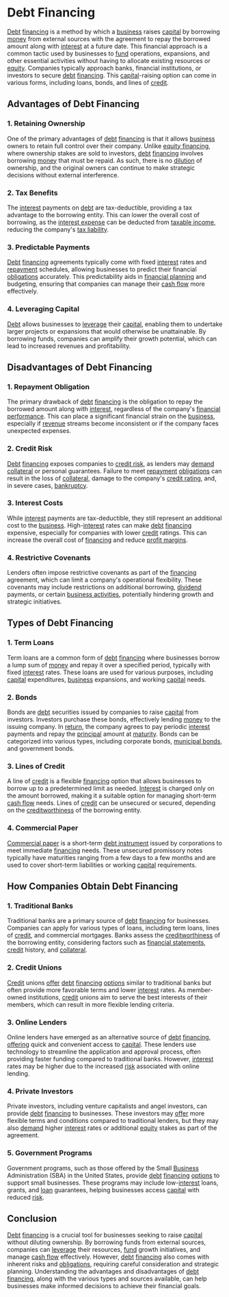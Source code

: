 # Debt Financing

[Debt](../d/debt.md) [financing](../f/financing.md) is a method by which a [business](../b/business.md) raises [capital](../c/capital.md) by borrowing [money](../m/money.md) from external sources with the agreement to repay the borrowed amount along with [interest](../i/interest.md) at a future date. This financial approach is a common tactic used by businesses to [fund](../f/fund.md) operations, expansions, and other essential activities without having to allocate existing resources or [equity](../e/equity.md). Companies typically approach banks, financial institutions, or investors to secure [debt](../d/debt.md) [financing](../f/financing.md). This [capital](../c/capital.md)-raising option can come in various forms, including loans, bonds, and lines of [credit](../c/credit.md).

## Advantages of Debt Financing

### 1. Retaining Ownership
One of the primary advantages of [debt](../d/debt.md) [financing](../f/financing.md) is that it allows [business](../b/business.md) owners to retain full control over their company. Unlike [equity financing](../e/equity_financing.md), where ownership stakes are sold to investors, [debt](../d/debt.md) [financing](../f/financing.md) involves borrowing [money](../m/money.md) that must be repaid. As such, there is no [dilution](../d/dilution.md) of ownership, and the original owners can continue to make strategic decisions without external interference.

### 2. Tax Benefits
The [interest](../i/interest.md) payments on [debt](../d/debt.md) are tax-deductible, providing a tax advantage to the borrowing entity. This can lower the overall cost of borrowing, as the [interest expense](../i/interest_expense.md) can be deducted from [taxable income](../t/taxable_income.md), reducing the company's [tax liability](../t/tax_liability.md).

### 3. Predictable Payments
[Debt](../d/debt.md) [financing](../f/financing.md) agreements typically come with fixed [interest](../i/interest.md) rates and [repayment](../r/repayment.md) schedules, allowing businesses to predict their financial [obligations](../o/obligation.md) accurately. This predictability aids in [financial planning](../f/financial_planning.md) and budgeting, ensuring that companies can manage their [cash flow](../c/cash_flow.md) more effectively.

### 4. Leveraging Capital
[Debt](../d/debt.md) allows businesses to [leverage](../l/leverage.md) their [capital](../c/capital.md), enabling them to undertake larger projects or expansions that would otherwise be unattainable. By borrowing funds, companies can amplify their growth potential, which can lead to increased revenues and profitability.

## Disadvantages of Debt Financing

### 1. Repayment Obligation
The primary drawback of [debt](../d/debt.md) [financing](../f/financing.md) is the obligation to repay the borrowed amount along with [interest](../i/interest.md), regardless of the company's [financial performance](../f/financial_performance.md). This can place a significant financial strain on the [business](../b/business.md), especially if [revenue](../r/revenue.md) streams become inconsistent or if the company faces unexpected expenses.

### 2. Credit Risk
[Debt](../d/debt.md) [financing](../f/financing.md) exposes companies to [credit risk](../c/credit_risk.md), as lenders may [demand](../d/demand.md) [collateral](../c/collateral.md) or personal guarantees. Failure to meet [repayment](../r/repayment.md) [obligations](../o/obligation.md) can result in the loss of [collateral](../c/collateral.md), damage to the company's [credit rating](../c/credit_rating.md), and, in severe cases, [bankruptcy](../b/bankruptcy.md).

### 3. Interest Costs
While [interest](../i/interest.md) payments are tax-deductible, they still represent an additional cost to the [business](../b/business.md). High-[interest](../i/interest.md) rates can make [debt](../d/debt.md) [financing](../f/financing.md) expensive, especially for companies with lower [credit](../c/credit.md) ratings. This can increase the overall cost of [financing](../f/financing.md) and reduce [profit margins](../p/profit_margins_in_trading.md).

### 4. Restrictive Covenants
Lenders often impose restrictive covenants as part of the [financing](../f/financing.md) agreement, which can limit a company's operational flexibility. These covenants may include restrictions on additional borrowing, [dividend](../d/dividend.md) payments, or certain [business activities](../b/business_activities.md), potentially hindering growth and strategic initiatives.

## Types of Debt Financing

### 1. Term Loans
Term loans are a common form of [debt](../d/debt.md) [financing](../f/financing.md) where businesses borrow a lump sum of [money](../m/money.md) and repay it over a specified period, typically with fixed [interest](../i/interest.md) rates. These loans are used for various purposes, including [capital](../c/capital.md) expenditures, [business](../b/business.md) expansions, and working [capital](../c/capital.md) needs.

### 2. Bonds
Bonds are [debt](../d/debt.md) securities issued by companies to raise [capital](../c/capital.md) from investors. Investors purchase these bonds, effectively lending [money](../m/money.md) to the issuing company. In [return](../r/return.md), the company agrees to pay periodic [interest](../i/interest.md) payments and repay the [principal](../p/principal.md) amount at [maturity](../m/maturity.md). Bonds can be categorized into various types, including corporate bonds, [municipal bonds](../m/municipal_bonds.md), and government bonds.

### 3. Lines of Credit
A line of [credit](../c/credit.md) is a flexible [financing](../f/financing.md) option that allows businesses to borrow up to a predetermined limit as needed. [Interest](../i/interest.md) is charged only on the amount borrowed, making it a suitable option for managing short-term [cash flow](../c/cash_flow.md) needs. Lines of [credit](../c/credit.md) can be unsecured or secured, depending on the [creditworthiness](../c/creditworthiness.md) of the borrowing entity.

### 4. Commercial Paper
[Commercial paper](../c/commercial_paper.md) is a short-term [debt instrument](../d/debt_instrument.md) issued by corporations to meet immediate [financing](../f/financing.md) needs. These unsecured promissory notes typically have maturities ranging from a few days to a few months and are used to cover short-term liabilities or working [capital](../c/capital.md) requirements.

## How Companies Obtain Debt Financing

### 1. Traditional Banks
Traditional banks are a primary source of [debt](../d/debt.md) [financing](../f/financing.md) for businesses. Companies can apply for various types of loans, including term loans, lines of [credit](../c/credit.md), and commercial mortgages. Banks assess the [creditworthiness](../c/creditworthiness.md) of the borrowing entity, considering factors such as [financial statements](../f/financial_statements.md), [credit](../c/credit.md) history, and [collateral](../c/collateral.md).

### 2. Credit Unions
[Credit](../c/credit.md) unions [offer](../o/offer.md) [debt](../d/debt.md) [financing](../f/financing.md) [options](../o/options.md) similar to traditional banks but often provide more favorable terms and lower [interest](../i/interest.md) rates. As member-owned institutions, [credit](../c/credit.md) unions aim to serve the best interests of their members, which can result in more flexible lending criteria.

### 3. Online Lenders
Online lenders have emerged as an alternative source of [debt](../d/debt.md) [financing](../f/financing.md), [offering](../o/offering.md) quick and convenient access to [capital](../c/capital.md). These lenders use technology to streamline the application and approval process, often providing faster funding compared to traditional banks. However, [interest](../i/interest.md) rates may be higher due to the increased [risk](../r/risk.md) associated with online lending.

### 4. Private Investors
Private investors, including venture capitalists and angel investors, can provide [debt](../d/debt.md) [financing](../f/financing.md) to businesses. These investors may [offer](../o/offer.md) more flexible terms and conditions compared to traditional lenders, but they may also [demand](../d/demand.md) higher [interest](../i/interest.md) rates or additional [equity](../e/equity.md) stakes as part of the agreement.

### 5. Government Programs
Government programs, such as those offered by the Small [Business](../b/business.md) Administration (SBA) in the United States, provide [debt](../d/debt.md) [financing](../f/financing.md) [options](../o/options.md) to support small businesses. These programs may include low-[interest](../i/interest.md) loans, grants, and [loan](../l/loan.md) guarantees, helping businesses access [capital](../c/capital.md) with reduced [risk](../r/risk.md).

## Conclusion

[Debt](../d/debt.md) [financing](../f/financing.md) is a crucial tool for businesses seeking to raise [capital](../c/capital.md) without diluting ownership. By borrowing funds from external sources, companies can [leverage](../l/leverage.md) their resources, [fund](../f/fund.md) growth initiatives, and manage [cash flow](../c/cash_flow.md) effectively. However, [debt](../d/debt.md) [financing](../f/financing.md) also comes with inherent risks and [obligations](../o/obligation.md), requiring careful consideration and strategic planning. Understanding the advantages and disadvantages of [debt](../d/debt.md) [financing](../f/financing.md), along with the various types and sources available, can help businesses make informed decisions to achieve their financial goals.